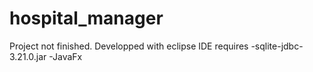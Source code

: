 # hospital_manager
Project not finished.
Developped with eclipse IDE
requires -sqlite-jdbc-3.21.0.jar
         -JavaFx
